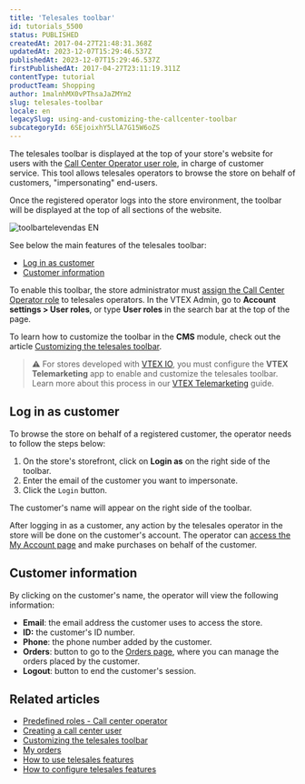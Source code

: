 ```yaml
---
title: 'Telesales toolbar'
id: tutorials_5500
status: PUBLISHED
createdAt: 2017-04-27T21:48:31.368Z
updatedAt: 2023-12-07T15:29:46.537Z
publishedAt: 2023-12-07T15:29:46.537Z
firstPublishedAt: 2017-04-27T23:11:19.311Z
contentType: tutorial
productTeam: Shopping
author: 1malnhMX0vPThsaJaZMYm2
slug: telesales-toolbar
locale: en
legacySlug: using-and-customizing-the-callcenter-toolbar
subcategoryId: 6SEjoixhY5LlA7G15W6oZS
---
```


The telesales toolbar is displayed at the top of your store's website for users with the [Call Center Operator user role](https://help.vtex.com/pt/tutorial/como-criar-um-usuario-de-televendas--frequentlyAskedQuestions_4227), in charge of customer service. This tool allows telesales operators to browse the store on behalf of customers, "impersonating" end-users.

Once the registered operator logs into the store environment, the toolbar will be displayed at the top of all sections of the website.

![toolbartelevendas EN](https://images.ctfassets.net/alneenqid6w5/5ed5A8G266JqwpCaYAyDdI/ab7894a0dc03568e5e1745a0adbec2f3/toolbartelevendas_EN.png)

See below the main features of the telesales toolbar:
*   [Log in as customer](#log-in-as-customer)
*   [Customer information](#customer-information)

To enable this toolbar, the store administrator must [assign the Call Center Operator role](https://help.vtex.com/en/faq/como-criar-um-usuario-de-televendas) to telesales operators. In the VTEX Admin, go to **Account settings > User roles**, or type **User roles** in the search bar at the top of the page.

To learn how to customize the toolbar in the **CMS** module, check out the article [Customizing the telesales toolbar](https://help.vtex.com/en/tutorial/customizar-a-toolbar-de-televendas--1XEz1zqO3KyIuwC4asUsOg).

>⚠️ For stores developed with [VTEX IO](https://developers.vtex.com/vtex-developer-docs/docs/what-is-vtex-io), you must configure the **VTEX Telemarketing** app to enable and customize the telesales toolbar. Learn more about this process in our [VTEX Telemarketing](https://developers.vtex.com/vtex-developer-docs/docs/vtex-telemarketing) guide.

## Log in as customer

To browse the store on behalf of a registered customer, the operator needs to follow the steps below:

1. On the store's storefront, click on **Login as** on the right side of the toolbar.
2. Enter the email of the customer you want to impersonate.
3. Click the `Login` button.

The customer's name will appear on the right side of the toolbar.

After logging in as a customer, any action by the telesales operator in the store will be done on the customer's account. The operator can [access the My Account page](https://help.vtex.com/en/tutorial/how-does-my-account-work--2BQ3GiqhqGJTXsWVuio3Xh#orders) and make purchases on behalf of the customer.

## Customer information

By clicking on the customer's name, the operator will view the following information:

*   **Email**: the email address the customer uses to access the store.
*   **ID:** the customer's ID number.
*   **Phone**: the phone number added by the customer.
*   **Orders**: button to go to the [Orders page](https://help.vtex.com/en/tutorial/how-does-my-account-work--2BQ3GiqhqGJTXsWVuio3Xh#pedidos), where you can manage the orders placed by the customer.
*   **Logout**: button to end the customer's session.

## Related articles

* [Predefined roles - Call center operator](https://help.vtex.com/en/tutorial/predefined-roles--jGDurZKJHvHJS13LnO7Dy#call-center-operator)
* [Creating a call center user](https://help.vtex.com/en/tutorial/how-can-i-create-callcenter-user--frequentlyAskedQuestions_4227)
* [Customizing the telesales toolbar](https://help.vtex.com/en/tutorial/customizar-a-toolbar-de-televendas--1XEz1zqO3KyIuwC4asUsOg)
* [My orders](https://help.vtex.com/pt/tutorial/how-does-my-account-work--2BQ3GiqhqGJTXsWVuio3Xh#pedidos)
* [How to use telesales features](https://help.vtex.com/en/tutorial/funcionalidades-de-televendas--UqhiccIRIK2KD0OqkzJaS)
* [How to configure telesales features](https://help.vtex.com/en/tutorial/como-configurar-as-funcionalidades-de-televendas--76FNgQP2Glc4umMJ5Yr50R)
